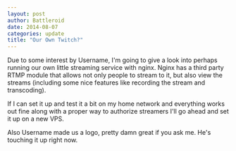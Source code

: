 ```yaml
---
layout: post
author: Battleroid
date: 2014-08-07
categories: update
title: "Our Own Twitch?"
---
```


Due to some interest by Username, I'm going to give a look into perhaps running our own little streaming service with nginx. Nginx has a third party RTMP module that allows not only people to stream to it, but also view the streams (including some nice features like recording the stream and transcoding).

If I can set it up and test it a bit on my home network and everything works out fine along with a proper way to authorize streamers I'll go ahead and set it up on a new VPS.

Also Username made us a logo, pretty damn great if you ask me. He's touching it up right now.
